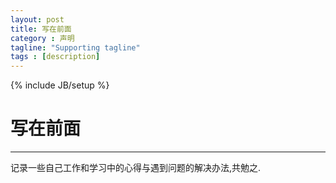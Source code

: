 ```yaml
---
layout: post
title: 写在前面
category : 声明
tagline: "Supporting tagline"
tags : [description]
---
```

{% include JB/setup %}
# 写在前面
---
记录一些自己工作和学习中的心得与遇到问题的解决办法,共勉之.
